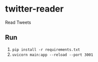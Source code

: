 # twitter-reader
Read Tweets

## Run
1. `pip install -r requirements.txt`
1. `uvicorn main:app --reload --port 3001`